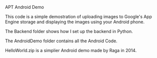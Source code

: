 APT Android Demo

This code is a simple demostration of uploading images to Google's App Engine storage and displaying the images using your Android phone.

The Backend folder shows how I set up the backend in Python.

The AndroidDemo folder contains all the Android Code.

HelloWorld.zip is a simplier Android demo made by Raga in 2014.
